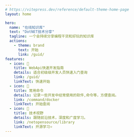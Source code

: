 ```yaml
---
# https://vitepress.dev/reference/default-theme-home-page
layout: home

hero:
  name: "在线知识库"
  text: "DotNET技术分享"
  tagline: 一个会持续分享编程干货和好玩的知识库
  actions:
    - theme: brand
      text: 开始
      link: /guid/
features:
  - icon: 💬
    title: WebApi快速开发指南
    details: 适合初级级开发人员快速入门查询
    link: /guid/
    linkText: 快速开始
  - icon: 🚚
    title: 常用命令
    details: 记录一些开发中经常使用的软件,命令等，方便查阅。
    link: /command/docker
    linkText: 开始查阅
  - icon: 🎉
    title: 技术视野
    details: 跟随前沿技术，深度和广度学习。
    link: /netopensource/library
    linkText: 开源学习⭐ 
---
```


<DataPanel/>
